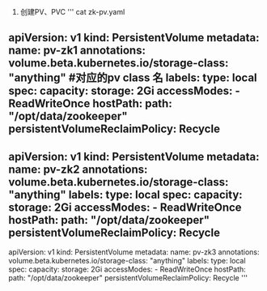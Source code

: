 1. 创建PV、PVC
'''
cat zk-pv.yaml

apiVersion: v1
kind: PersistentVolume
metadata:
    name: pv-zk1
    annotations:
      volume.beta.kubernetes.io/storage-class: "anything"     #对应的pv class 名
    labels:
      type: local
spec:
    capacity:
      storage: 2Gi
    accessModes:
      - ReadWriteOnce
    hostPath:
      path: "/opt/data/zookeeper"
    persistentVolumeReclaimPolicy: Recycle
---
apiVersion: v1
kind: PersistentVolume
metadata:
    name: pv-zk2
    annotations:
      volume.beta.kubernetes.io/storage-class: "anything"
    labels:
      type: local
spec:
    capacity:
      storage: 2Gi
    accessModes:
      - ReadWriteOnce
    hostPath:
      path: "/opt/data/zookeeper"
    persistentVolumeReclaimPolicy: Recycle
---
apiVersion: v1
kind: PersistentVolume
metadata:
    name: pv-zk3
    annotations:
      volume.beta.kubernetes.io/storage-class: "anything"
    labels:
      type: local
spec:
    capacity:
      storage: 2Gi
    accessModes:
      - ReadWriteOnce
    hostPath:
      path: "/opt/data/zookeeper"
    persistentVolumeReclaimPolicy: Recycle
'''
